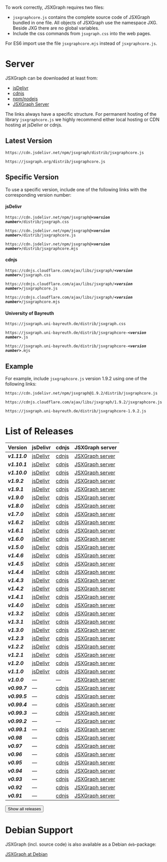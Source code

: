 To work correctly, JSXGraph requires two files:

- `jsxgraphcore.js` contains the complete source code of JSXGraph bundled in one file. All objects of JSXGraph use the namespace JXG. Beside JXG there are no global variables.
- Include the css commands from `jsxgraph.css` into the web pages.

For ES6 import use the file `jsxgraphcore.mjs` instead of `jsxgraphcore.js`.



# Server

JSXGraph can be downloaded at least  from:
- [jsDelivr](https://jsdelivr.com) 
- [cdnjs](https://cdnjs.cloudflare.com/)
- [npm/nodejs](https://www.npmjs.com) 
- [JSXGraph Server](https://jsxgraph.org)

The links always have a specific structure. For permanent hosting of the
library `jsxgraphcore.js` we highly recommend either local hosting or CDN
hosting at jsDelivr or cdnjs.

## Latest Version

`https://cdn.jsdelivr.net/npm/jsxgraph/distrib/jsxgraphcore.js`

`https://jsxgraph.org/distrib/jsxgraphcore.js`

## Specific Version 

To use a specific version, include one of the following links with the corresponding version number:

#### jsDelivr

`https://cdn.jsdelivr.net/npm/jsxgraph@`***`<version number>`***`/distrib/jsxgraph.css`

`https://cdn.jsdelivr.net/npm/jsxgraph@`***`<version number>`***`/distrib/jsxgraphcore.js`

`https://cdn.jsdelivr.net/npm/jsxgraph@`***`<version number>`***`/distrib/jsxgraphcore.mjs`


#### cdnjs

`https://cdnjs.cloudflare.com/ajax/libs/jsxgraph/`***`<version number>`***`/jsxgraph.css`

`https://cdnjs.cloudflare.com/ajax/libs/jsxgraph/`***`<version number>`***`/jsxgraphcore.js`

`https://cdnjs.cloudflare.com/ajax/libs/jsxgraph/`***`<version number>`***`/jsxgraphcore.mjs`

#### University of Bayreuth 

`https://jsxgraph.uni-bayreuth.de/distrib/jsxgraph.css`  

`https://jsxgraph.uni-bayreuth.de/distrib/jsxgraphcore-`***`<version number>`***`.js`  

`https://jsxgraph.uni-bayreuth.de/distrib/jsxgraphcore-`***`<version number>`***`.mjs`  

## Example

For example, include `jsxgraphcore.js` version 1.9.2 using one of the following links:  

`https://cdn.jsdelivr.net/npm/jsxgraph@1.9.2/distrib/jsxgraphcore.js`

`https://cdnjs.cloudflare.com/ajax/libs/jsxgraph/1.9.2/jsxgraphcore.js`

`https://jsxgraph.uni-bayreuth.de/distrib/jsxgraphcore-1.9.2.js`

# List of Releases

[//]: # (Header row of table will not be shown)

| Version       | jsDelivr                                                                         | cdnjs                                                                           | JSXGraph server                                                                    |
|---------------|----------------------------------------------------------------------------------|---------------------------------------------------------------------------------|------------------------------------------------------------------------------------|
| ***v1.11.0*** | [jsDelivr](https://cdn.jsdelivr.net/npm/jsxgraph@1.11.0/distrib/jsxgraphcore.js) | [cdnjs](https://cdnjs.cloudflare.com/ajax/libs/jsxgraph/1.11.0/jsxgraphcore.js) | [JSXGraph server](https://jsxgraph.uni-bayreuth.de/distrib/jsxgraphcore-1.11.0.js) |
| ***v1.10.1*** | [jsDelivr](https://cdn.jsdelivr.net/npm/jsxgraph@1.10.1/distrib/jsxgraphcore.js) | [cdnjs](https://cdnjs.cloudflare.com/ajax/libs/jsxgraph/1.10.1/jsxgraphcore.js) | [JSXGraph server](https://jsxgraph.uni-bayreuth.de/distrib/jsxgraphcore-1.10.1.js) |
| ***v1.10.0*** | [jsDelivr](https://cdn.jsdelivr.net/npm/jsxgraph@1.10.0/distrib/jsxgraphcore.js) | [cdnjs](https://cdnjs.cloudflare.com/ajax/libs/jsxgraph/1.10.0/jsxgraphcore.js) | [JSXGraph server](https://jsxgraph.uni-bayreuth.de/distrib/jsxgraphcore-1.10.0.js) |
| ***v1.9.2***  | [jsDelivr](https://cdn.jsdelivr.net/npm/jsxgraph@1.9.2/distrib/jsxgraphcore.js)  | [cdnjs](https://cdnjs.cloudflare.com/ajax/libs/jsxgraph/1.9.2/jsxgraphcore.js)  | [JSXGraph server](https://jsxgraph.uni-bayreuth.de/distrib/jsxgraphcore-1.9.2.js)  |
| ***v1.9.1***  | [jsDelivr](https://cdn.jsdelivr.net/npm/jsxgraph@1.9.1/distrib/jsxgraphcore.js)  | [cdnjs](https://cdnjs.cloudflare.com/ajax/libs/jsxgraph/1.9.1/jsxgraphcore.js)  | [JSXGraph server](https://jsxgraph.uni-bayreuth.de/distrib/jsxgraphcore-1.9.1.js)  |
| ***v1.9.0***  | [jsDelivr](https://cdn.jsdelivr.net/npm/jsxgraph@1.9.0/distrib/jsxgraphcore.js)  | [cdnjs](https://cdnjs.cloudflare.com/ajax/libs/jsxgraph/1.9.0/jsxgraphcore.js)  | [JSXGraph server](https://jsxgraph.uni-bayreuth.de/distrib/jsxgraphcore-1.9.0.js)  |
| ***v1.8.0***  | [jsDelivr](https://cdn.jsdelivr.net/npm/jsxgraph@1.8.0/distrib/jsxgraphcore.js)  | [cdnjs](https://cdnjs.cloudflare.com/ajax/libs/jsxgraph/1.8.0/jsxgraphcore.js)  | [JSXGraph server](https://jsxgraph.uni-bayreuth.de/distrib/jsxgraphcore-1.8.0.js)  |
| ***v1.7.0***  | [jsDelivr](https://cdn.jsdelivr.net/npm/jsxgraph@1.7.0/distrib/jsxgraphcore.js)  | [cdnjs](https://cdnjs.cloudflare.com/ajax/libs/jsxgraph/1.7.0/jsxgraphcore.js)  | [JSXGraph server](https://jsxgraph.uni-bayreuth.de/distrib/jsxgraphcore-1.7.0.js)  |
| ***v1.6.2***  | [jsDelivr](https://cdn.jsdelivr.net/npm/jsxgraph@1.6.2/distrib/jsxgraphcore.js)  | [cdnjs](https://cdnjs.cloudflare.com/ajax/libs/jsxgraph/1.6.2/jsxgraphcore.js)  | [JSXGraph server](https://jsxgraph.uni-bayreuth.de/distrib/jsxgraphcore-1.6.2.js)  |
| ***v1.6.1***  | [jsDelivr](https://cdn.jsdelivr.net/npm/jsxgraph@1.6.1/distrib/jsxgraphcore.js)  | [cdnjs](https://cdnjs.cloudflare.com/ajax/libs/jsxgraph/1.6.1/jsxgraphcore.js)  | [JSXGraph server](https://jsxgraph.uni-bayreuth.de/distrib/jsxgraphcore-1.6.1.js)  |
| ***v1.6.0***  | [jsDelivr](https://cdn.jsdelivr.net/npm/jsxgraph@1.6.0/distrib/jsxgraphcore.js)  | [cdnjs](https://cdnjs.cloudflare.com/ajax/libs/jsxgraph/1.6.0/jsxgraphcore.js)  | [JSXGraph server](https://jsxgraph.uni-bayreuth.de/distrib/jsxgraphcore-1.6.0.js)  |
| ***v1.5.0***  | [jsDelivr](https://cdn.jsdelivr.net/npm/jsxgraph@1.5.0/distrib/jsxgraphcore.js)  | [cdnjs](https://cdnjs.cloudflare.com/ajax/libs/jsxgraph/1.5.0/jsxgraphcore.js)  | [JSXGraph server](https://jsxgraph.uni-bayreuth.de/distrib/jsxgraphcore-1.5.0.js)  |
| ***v1.4.6***  | [jsDelivr](https://cdn.jsdelivr.net/npm/jsxgraph@1.4.6/distrib/jsxgraphcore.js)  | [cdnjs](https://cdnjs.cloudflare.com/ajax/libs/jsxgraph/1.4.6/jsxgraphcore.js)  | [JSXGraph server](https://jsxgraph.uni-bayreuth.de/distrib/jsxgraphcore-1.4.6.js)  |
| ***v1.4.5***  | [jsDelivr](https://cdn.jsdelivr.net/npm/jsxgraph@1.4.5/distrib/jsxgraphcore.js)  | [cdnjs](https://cdnjs.cloudflare.com/ajax/libs/jsxgraph/1.4.5/jsxgraphcore.js)  | [JSXGraph server](https://jsxgraph.uni-bayreuth.de/distrib/jsxgraphcore-1.4.5.js)  |
| ***v1.4.4***  | [jsDelivr](https://cdn.jsdelivr.net/npm/jsxgraph@1.4.4/distrib/jsxgraphcore.js)  | [cdnjs](https://cdnjs.cloudflare.com/ajax/libs/jsxgraph/1.4.4/jsxgraphcore.js)  | [JSXGraph server](https://jsxgraph.uni-bayreuth.de/distrib/jsxgraphcore-1.4.4.js)  |
| ***v1.4.3***  | [jsDelivr](https://cdn.jsdelivr.net/npm/jsxgraph@1.4.3/distrib/jsxgraphcore.js)  | [cdnjs](https://cdnjs.cloudflare.com/ajax/libs/jsxgraph/1.4.3/jsxgraphcore.js)  | [JSXGraph server](https://jsxgraph.uni-bayreuth.de/distrib/jsxgraphcore-1.4.3.js)  |
| ***v1.4.2***  | [jsDelivr](https://cdn.jsdelivr.net/npm/jsxgraph@1.4.2/distrib/jsxgraphcore.js)  | [cdnjs](https://cdnjs.cloudflare.com/ajax/libs/jsxgraph/1.4.2/jsxgraphcore.js)  | [JSXGraph server](https://jsxgraph.uni-bayreuth.de/distrib/jsxgraphcore-1.4.2.js)  |
| ***v1.4.1***  | [jsDelivr](https://cdn.jsdelivr.net/npm/jsxgraph@1.4.1/distrib/jsxgraphcore.js)  | [cdnjs](https://cdnjs.cloudflare.com/ajax/libs/jsxgraph/1.4.1/jsxgraphcore.js)  | [JSXGraph server](https://jsxgraph.uni-bayreuth.de/distrib/jsxgraphcore-1.4.1.js)  |
| ***v1.4.0***  | [jsDelivr](https://cdn.jsdelivr.net/npm/jsxgraph@1.4.0/distrib/jsxgraphcore.js)  | [cdnjs](https://cdnjs.cloudflare.com/ajax/libs/jsxgraph/1.4.0/jsxgraphcore.js)  | [JSXGraph server](https://jsxgraph.uni-bayreuth.de/distrib/jsxgraphcore-1.4.0.js)  |
| ***v1.3.2***  | [jsDelivr](https://cdn.jsdelivr.net/npm/jsxgraph@1.3.2/distrib/jsxgraphcore.js)  | [cdnjs](https://cdnjs.cloudflare.com/ajax/libs/jsxgraph/1.3.2/jsxgraphcore.js)  | [JSXGraph server](https://jsxgraph.uni-bayreuth.de/distrib/jsxgraphcore-1.3.2.js)  |
| ***v1.3.1***  | [jsDelivr](https://cdn.jsdelivr.net/npm/jsxgraph@1.3.1/distrib/jsxgraphcore.js)  | [cdnjs](https://cdnjs.cloudflare.com/ajax/libs/jsxgraph/1.3.1/jsxgraphcore.js)  | [JSXGraph server](https://jsxgraph.uni-bayreuth.de/distrib/jsxgraphcore-1.3.1.js)  |
| ***v1.3.0***  | [jsDelivr](https://cdn.jsdelivr.net/npm/jsxgraph@1.3.0/distrib/jsxgraphcore.js)  | [cdnjs](https://cdnjs.cloudflare.com/ajax/libs/jsxgraph/1.3.0/jsxgraphcore.js)  | [JSXGraph server](https://jsxgraph.uni-bayreuth.de/distrib/jsxgraphcore-1.3.0.js)  |
| ***v1.2.3***  | [jsDelivr](https://cdn.jsdelivr.net/npm/jsxgraph@1.2.3/distrib/jsxgraphcore.js)  | [cdnjs](https://cdnjs.cloudflare.com/ajax/libs/jsxgraph/1.2.3/jsxgraphcore.js)  | [JSXGraph server](https://jsxgraph.uni-bayreuth.de/distrib/jsxgraphcore-1.2.3.js)  |
| ***v1.2.2***  | [jsDelivr](https://cdn.jsdelivr.net/npm/jsxgraph@1.2.2/distrib/jsxgraphcore.js)  | [cdnjs](https://cdnjs.cloudflare.com/ajax/libs/jsxgraph/1.2.2/jsxgraphcore.js)  | [JSXGraph server](https://jsxgraph.uni-bayreuth.de/distrib/jsxgraphcore-1.2.2.js)  |
| ***v1.2.1***  | [jsDelivr](https://cdn.jsdelivr.net/npm/jsxgraph@1.2.1/distrib/jsxgraphcore.js)  | [cdnjs](https://cdnjs.cloudflare.com/ajax/libs/jsxgraph/1.2.1/jsxgraphcore.js)  | [JSXGraph server](https://jsxgraph.uni-bayreuth.de/distrib/jsxgraphcore-1.2.1.js)  |
| ***v1.2.0***  | [jsDelivr](https://cdn.jsdelivr.net/npm/jsxgraph@1.2.0/distrib/jsxgraphcore.js)  | [cdnjs](https://cdnjs.cloudflare.com/ajax/libs/jsxgraph/1.2.0/jsxgraphcore.js)  | [JSXGraph server](https://jsxgraph.uni-bayreuth.de/distrib/jsxgraphcore-1.2.0.js)  |
| ***v1.1.0***  | [jsDelivr](https://cdn.jsdelivr.net/npm/jsxgraph@1.1.0/distrib/jsxgraphcore.js)  | [cdnjs](https://cdnjs.cloudflare.com/ajax/libs/jsxgraph/1.1.0/jsxgraphcore.js)  | [JSXGraph server](https://jsxgraph.uni-bayreuth.de/distrib/jsxgraphcore-1.1.0.js)  |
| ***v1.0.0***  | —                                                                                | —                                                                               | [JSXGraph server](http://jsxgraph.uni-bayreuth.de/distrib/jsxgraphcore-1.00.0.js)  |
| ***v0.99.7*** | —                                                                                | [cdnjs](http://cdnjs.cloudflare.com/ajax/libs/jsxgraph/0.99.7/jsxgraphcore.js)  | [JSXGraph server](http://jsxgraph.uni-bayreuth.de/distrib/jsxgraphcore-0.99.7.js)  |
| ***v0.99.5*** | —                                                                                | [cdnjs](http://cdnjs.cloudflare.com/ajax/libs/jsxgraph/0.99.5/jsxgraphcore.js)  | [JSXGraph server](http://jsxgraph.uni-bayreuth.de/distrib/jsxgraphcore-0.99.5.js)  |
| ***v0.99.4*** | —                                                                                | [cdnjs](http://cdnjs.cloudflare.com/ajax/libs/jsxgraph/0.99.4/jsxgraphcore.js)  | [JSXGraph server](http://jsxgraph.uni-bayreuth.de/distrib/jsxgraphcore-0.99.4.js)  |
| ***v0.99.3*** | —                                                                                | [cdnjs](http://cdnjs.cloudflare.com/ajax/libs/jsxgraph/0.99.3/jsxgraphcore.js)  | [JSXGraph server](http://jsxgraph.uni-bayreuth.de/distrib/jsxgraphcore-0.99.3.js)  |
| ***v0.99.2*** | —                                                                                | —                                                                               | [JSXGraph server](http://jsxgraph.uni-bayreuth.de/distrib/jsxgraphcore-0.99.2.js)  |
| ***v0.99.1*** | —                                                                                | [cdnjs](http://cdnjs.cloudflare.com/ajax/libs/jsxgraph/0.99.1/jsxgraphcore.js)  | [JSXGraph server](http://jsxgraph.uni-bayreuth.de/distrib/jsxgraphcore-0.99.1.js)  |
| ***v0.98***   | —                                                                                | [cdnjs](http://cdnjs.cloudflare.com/ajax/libs/jsxgraph/0.98/jsxgraphcore.js)    | [JSXGraph server](http://jsxgraph.uni-bayreuth.de/distrib/jsxgraphcore-0.98.js)    |
| ***v0.97***   | —                                                                                | [cdnjs](http://cdnjs.cloudflare.com/ajax/libs/jsxgraph/0.97/jsxgraphcore.js)    | [JSXGraph server](http://jsxgraph.uni-bayreuth.de/distrib/jsxgraphcore-0.97.js)    |
| ***v0.96***   | —                                                                                | [cdnjs](http://cdnjs.cloudflare.com/ajax/libs/jsxgraph/0.96/jsxgraphcore.js)    | [JSXGraph server](http://jsxgraph.uni-bayreuth.de/distrib/jsxgraphcore-0.96.js)    |
| ***v0.95***   | —                                                                                | [cdnjs](http://cdnjs.cloudflare.com/ajax/libs/jsxgraph/0.95/jsxgraphcore.js)    | [JSXGraph server](http://jsxgraph.uni-bayreuth.de/distrib/jsxgraphcore-0.95.js)    |
| ***v0.94***   | —                                                                                | [cdnjs](http://cdnjs.cloudflare.com/ajax/libs/jsxgraph/0.94/jsxgraphcore.js)    | [JSXGraph server](http://jsxgraph.uni-bayreuth.de/distrib/jsxgraphcore-0.94.js)    |
| ***v0.93***   | —                                                                                | [cdnjs](http://cdnjs.cloudflare.com/ajax/libs/jsxgraph/0.93/jsxgraphcore.js)    | [JSXGraph server](http://jsxgraph.uni-bayreuth.de/distrib/jsxgraphcore-0.93.js)    |
| ***v0.92***   | —                                                                                | [cdnjs](http://cdnjs.cloudflare.com/ajax/libs/jsxgraph/0.92/jsxgraphcore.js)    | [JSXGraph server](http://jsxgraph.uni-bayreuth.de/distrib/jsxgraphcore-0.92.js)    |
| ***v0.91***   | —                                                                                | [cdnjs](http://cdnjs.cloudflare.com/ajax/libs/jsxgraph/0.91/jsxgraphcore.js)    | [JSXGraph server](http://jsxgraph.uni-bayreuth.de/distrib/jsxgraphcore-0.91.js)    |

<button type="button" colorclass="outline-primary" class="w-fix-lg mx-auto" id="releases-all">Show all releases</button>
<style>
#section-releases table thead,
#section-releases table tbody td:before {
    display: none;
}

#section-releases table td {
    white-space: nowrap;
}
</style>

<script type="text/javascript">
(function() {
    $('#section-releases table tbody tr').each(function(i, that) {
        if(i > 5)
            $(that).addClass('off');
    });

    $('#releases-all').on('click', function () {
        $('#section-releases table tbody tr').removeClass('off');
        $(this).addClass('off');
    });
})();
</script>

# Debian Support

JSXGraph (incl. source code) is also available as a Debian `deb`-package:

[JSXGraph at Debian](https://packages.debian.org/search?keywords=jsxgraph)
